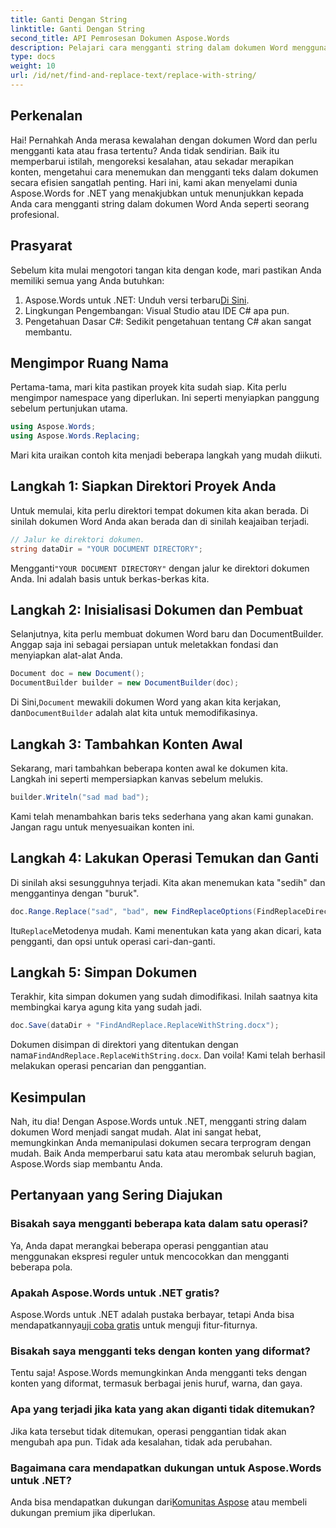 ```yaml
---
title: Ganti Dengan String
linktitle: Ganti Dengan String
second_title: API Pemrosesan Dokumen Aspose.Words
description: Pelajari cara mengganti string dalam dokumen Word menggunakan Aspose.Words untuk .NET dengan panduan langkah demi langkah ini. Sempurna bagi pengembang yang ingin mengotomatiskan pengeditan dokumen.
type: docs
weight: 10
url: /id/net/find-and-replace-text/replace-with-string/
---
```


## Perkenalan

Hai! Pernahkah Anda merasa kewalahan dengan dokumen Word dan perlu mengganti kata atau frasa tertentu? Anda tidak sendirian. Baik itu memperbarui istilah, mengoreksi kesalahan, atau sekadar merapikan konten, mengetahui cara menemukan dan mengganti teks dalam dokumen secara efisien sangatlah penting. Hari ini, kami akan menyelami dunia Aspose.Words for .NET yang menakjubkan untuk menunjukkan kepada Anda cara mengganti string dalam dokumen Word Anda seperti seorang profesional.

## Prasyarat

Sebelum kita mulai mengotori tangan kita dengan kode, mari pastikan Anda memiliki semua yang Anda butuhkan:

1.  Aspose.Words untuk .NET: Unduh versi terbaru[Di Sini](https://releases.aspose.com/words/net/).
2. Lingkungan Pengembangan: Visual Studio atau IDE C# apa pun.
3. Pengetahuan Dasar C#: Sedikit pengetahuan tentang C# akan sangat membantu.

## Mengimpor Ruang Nama

Pertama-tama, mari kita pastikan proyek kita sudah siap. Kita perlu mengimpor namespace yang diperlukan. Ini seperti menyiapkan panggung sebelum pertunjukan utama.

```csharp
using Aspose.Words;
using Aspose.Words.Replacing;
```

Mari kita uraikan contoh kita menjadi beberapa langkah yang mudah diikuti.

## Langkah 1: Siapkan Direktori Proyek Anda

Untuk memulai, kita perlu direktori tempat dokumen kita akan berada. Di sinilah dokumen Word Anda akan berada dan di sinilah keajaiban terjadi.

```csharp
// Jalur ke direktori dokumen.
string dataDir = "YOUR DOCUMENT DIRECTORY";
```

 Mengganti`"YOUR DOCUMENT DIRECTORY"` dengan jalur ke direktori dokumen Anda. Ini adalah basis untuk berkas-berkas kita.

## Langkah 2: Inisialisasi Dokumen dan Pembuat

Selanjutnya, kita perlu membuat dokumen Word baru dan DocumentBuilder. Anggap saja ini sebagai persiapan untuk meletakkan fondasi dan menyiapkan alat-alat Anda.

```csharp
Document doc = new Document();
DocumentBuilder builder = new DocumentBuilder(doc);
```

 Di Sini,`Document` mewakili dokumen Word yang akan kita kerjakan, dan`DocumentBuilder` adalah alat kita untuk memodifikasinya.

## Langkah 3: Tambahkan Konten Awal

Sekarang, mari tambahkan beberapa konten awal ke dokumen kita. Langkah ini seperti mempersiapkan kanvas sebelum melukis.

```csharp
builder.Writeln("sad mad bad");
```

Kami telah menambahkan baris teks sederhana yang akan kami gunakan. Jangan ragu untuk menyesuaikan konten ini.

## Langkah 4: Lakukan Operasi Temukan dan Ganti

Di sinilah aksi sesungguhnya terjadi. Kita akan menemukan kata "sedih" dan menggantinya dengan "buruk".

```csharp
doc.Range.Replace("sad", "bad", new FindReplaceOptions(FindReplaceDirection.Forward));
```

Itu`Replace`Metodenya mudah. Kami menentukan kata yang akan dicari, kata pengganti, dan opsi untuk operasi cari-dan-ganti.

## Langkah 5: Simpan Dokumen

Terakhir, kita simpan dokumen yang sudah dimodifikasi. Inilah saatnya kita membingkai karya agung kita yang sudah jadi.

```csharp
doc.Save(dataDir + "FindAndReplace.ReplaceWithString.docx");
```

 Dokumen disimpan di direktori yang ditentukan dengan nama`FindAndReplace.ReplaceWithString.docx`. Dan voila! Kami telah berhasil melakukan operasi pencarian dan penggantian.

## Kesimpulan

Nah, itu dia! Dengan Aspose.Words untuk .NET, mengganti string dalam dokumen Word menjadi sangat mudah. Alat ini sangat hebat, memungkinkan Anda memanipulasi dokumen secara terprogram dengan mudah. Baik Anda memperbarui satu kata atau merombak seluruh bagian, Aspose.Words siap membantu Anda.

## Pertanyaan yang Sering Diajukan

### Bisakah saya mengganti beberapa kata dalam satu operasi?
Ya, Anda dapat merangkai beberapa operasi penggantian atau menggunakan ekspresi reguler untuk mencocokkan dan mengganti beberapa pola.

### Apakah Aspose.Words untuk .NET gratis?
 Aspose.Words untuk .NET adalah pustaka berbayar, tetapi Anda bisa mendapatkannya[uji coba gratis](https://releases.aspose.com/) untuk menguji fitur-fiturnya.

### Bisakah saya mengganti teks dengan konten yang diformat?
Tentu saja! Aspose.Words memungkinkan Anda mengganti teks dengan konten yang diformat, termasuk berbagai jenis huruf, warna, dan gaya.

### Apa yang terjadi jika kata yang akan diganti tidak ditemukan?
Jika kata tersebut tidak ditemukan, operasi penggantian tidak akan mengubah apa pun. Tidak ada kesalahan, tidak ada perubahan.

### Bagaimana cara mendapatkan dukungan untuk Aspose.Words untuk .NET?
 Anda bisa mendapatkan dukungan dari[Komunitas Aspose](https://forum.aspose.com/c/words/8) atau membeli dukungan premium jika diperlukan.